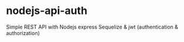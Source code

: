 # nodejs-api-auth
Simple REST API  with Nodejs express  Sequelize &amp; jwt (authentication &amp; authorization)
